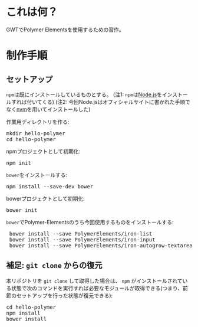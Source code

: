 # これは何？

GWTでPolymer Elementsを使用するための習作。

# 制作手順

## セットアップ

`npm`は既にインストールしているものとする。
(注1: `npm`は[Node.js](https://nodejs.org/ja/download/)をインストールすれば付いてくる)
(注2: 今回Node.jsはオフィシャルサイトに書かれた手順でなく[nvm](https://github.com/creationix/nvm)を用いてインストールした)

作業用ディレクトリを作る:
<pre>
mkdir hello-polymer
cd hello-polymer
</pre>

npmプロジェクトとして初期化:
<pre>
npm init
</pre>

`bower`をインストールする:
<pre>
npm install --save-dev bower
</pre>

bowerプロジェクトとして初期化:
<pre>
bower init
</pre>

`bower`でPolymer-Elementsのうち今回使用するものをインストールする:
<pre>
 bower install --save PolymerElements/iron-list
 bower install --save PolymerElements/iron-input
 bower install --save PolymerElements/iron-autogrow-textarea
</pre>

## 補足: `git clone` からの復元

本リポジトリを `git clone` して取得した場合は、 `npm` がインストールされている状態で次のコマンドを実行すれば必要なモジュールが取得できる(つまり、前節のセットアップを行った状態が復元できる):
<pre>
cd hello-polymer
npm install
bower install
</pre>
